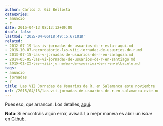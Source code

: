 ```yaml
---
author: Carlos J. Gil Bellosta
categories:
- anuncio
- r
date: 2015-04-13 08:13:12+00:00
draft: false
lastmod: '2025-04-06T18:49:15.671018'
related:
- 2012-07-19-las-iv-jornadas-de-usuarios-de-r-estan-aqui.md
- 2016-10-07-recordatorio-las-viii-jornadas-de-usuarios-de-r.md
- 2013-07-15-las-v-jornadas-de-usuarios-de-r-en-zaragoza.md
- 2014-05-05-las-vi-jornadas-de-usuarios-de-r-en-santiago.md
- 2016-02-25-las-viii-jornadas-de-usuarios-de-r-en-albacete.md
tags:
- anuncio
- jornadas
- r
title: Las VII Jornadas de Usuarios de R, en Salamanca este noviembre
url: /2015/04/13/las-vii-jornadas-de-usuarios-de-r-en-salamanca-este-noviembre/
---
```


Pues eso, que arrancan. Los detalles, [aquí](http://r-es.org/7jornadasR/).

**Nota:** Si encontráis algún error, avisad. La mejor manera es abrir un _issue_ en [Github](https://github.com/cjgb/sitio7jr).
